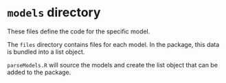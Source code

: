 `models` directory
=========


These files define the code for the specific model.

The `files` directory contains files for each model. In the package, this data is bundled into a list object.

`parseModels.R` will source the models and create the list object that can be added to the package.



	
